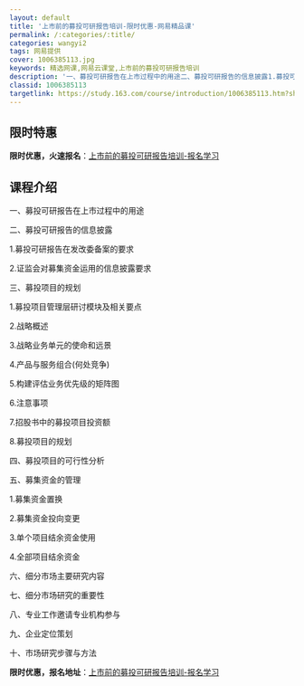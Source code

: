 ```yaml
---
layout: default
title: '上市前的募投可研报告培训-限时优惠-网易精品课'
permalink: /:categories/:title/
categories: wangyi2
tags: 网易提供
cover: 1006385113.jpg
keywords: 精选网课,网易云课堂,上市前的募投可研报告培训
description: '一、募投可研报告在上市过程中的用途二、募投可研报告的信息披露1.募投可研报告在发改委备案的要求2.证监会对募集资金运用的'
classid: 1006385113
targetlink: https://study.163.com/course/introduction/1006385113.htm?share=1&shareId=1025206652&utm_campaign=share&utm_medium=iphoneShare&utm_source=&utm_u=1025206652
---
```


## 限时特惠

**限时优惠，火速报名**：[上市前的募投可研报告培训-报名学习](https://study.163.com/course/introduction/1006385113.htm?share=1&shareId=1025206652&utm_campaign=share&utm_medium=iphoneShare&utm_source=&utm_u=1025206652)

## 课程介绍

一、募投可研报告在上市过程中的用途

二、募投可研报告的信息披露

1.募投可研报告在发改委备案的要求

2.证监会对募集资金运用的信息披露要求

三、募投项目的规划

1.募投项目管理层研讨模块及相关要点

2.战略概述

3.战略业务单元的使命和远景

4.产品与服务组合(何处竞争)

5.构建评估业务优先级的矩阵图

6.注意事项

7.招股书中的募投项目投资额

8.募投项目的规划

四、募投项目的可行性分析

五、募集资金的管理

1.募集资金置换

2.募集资金投向变更

3.单个项目结余资金使用

4.全部项目结余资金

六、细分市场主要研究内容

七、细分市场研究的重要性

八、专业工作邀请专业机构参与

九、企业定位策划

十、市场研究步骤与方法

**限时优惠，报名地址**：[上市前的募投可研报告培训-报名学习](https://study.163.com/course/introduction/1006385113.htm?share=1&shareId=1025206652&utm_campaign=share&utm_medium=iphoneShare&utm_source=&utm_u=1025206652)


